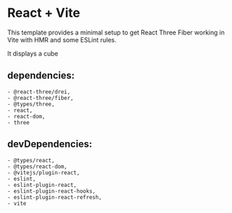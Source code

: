 # React + Vite

This template provides a minimal setup to get React Three Fiber working in Vite with HMR and some ESLint rules.

It displays a cube

## dependencies: 
    - @react-three/drei,
    - @react-three/fiber,
    - @types/three,
    - react,
    - react-dom,
    - three
  
  ## devDependencies: 
    - @types/react,
    - @types/react-dom,
    - @vitejs/plugin-react,
    - eslint,
    - eslint-plugin-react,
    - eslint-plugin-react-hooks,
    - eslint-plugin-react-refresh,
    - vite
